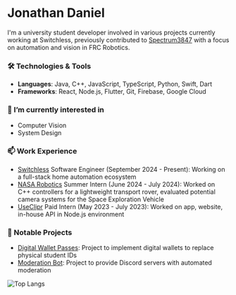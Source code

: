 # Jonathan Daniel

I'm a university student developer involved in various projects currently working at Switchless, previously contributed to [Spectrum3847](https://github.com/Spectrum3847) with a focus on automation and vision in FRC Robotics.

### 🛠️ Technologies & Tools
- **Languages**: Java, C++, JavaScript, TypeScript, Python, Swift, Dart
- **Frameworks**: React, Node.js, Flutter, Git, Firebase, Google Cloud

### 🌱 I’m currently interested in
- Computer Vision
- System Design

### 📫 Work Experience
- [Switchless](https://switchless.co/) Software Engineer (September 2024 - Present): Working on a full-stack home automation ecosystem
- [NASA Robotics](https://github.com/nasa-sra) Summer Intern (June 2024 - July 2024): Worked on C++ controllers for a lightweight transport rover, evaluated potential camera systems for the Space Exploration Vehicle
- [UseClipr](https://github.com/CliprTX) Paid Intern (May 2023 - July 2023): Worked on app, website, in-house API in Node.js environment

### 💼 Notable Projects
- [Digital Wallet Passes](https://github.com/Daniel-J101/pass-generator-backend): Project to implement digital wallets to replace physical student IDs
- [Moderation Bot](https://github.com/Daniel-J101/Discord-Moderation-Bot): Project to provide Discord servers with automated moderation

![Top Langs](https://github-readme-stats.vercel.app/api/top-langs/?username=Daniel-J101&layout=compact&hide=css,jupyter%20notebook,c,assembly&theme=one_dark_pro)
